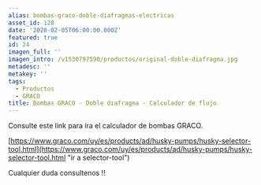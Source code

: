 ```yaml
---
alias: bombas-graco-doble-diafragmas-electricas
asset_id: 128
date: '2020-02-05T06:00:00.000Z'
featured: true
id: 24
imagen_full: ''
imagen_intro: /v1530797590/productos/original-doble-diafragma.jpg
metadesc: ''
metakey: ''
tags:
  - Productos
  - GRACO
title: Bombas GRACO - Doble diafragma - Calculador de flujo
---
```





Consulte este link para ira el calculador de bombas GRACO.

[https://www.graco.com/uy/es/products/ad/husky-pumps/husky-selector-tool.html](https://www.graco.com/uy/es/products/ad/husky-pumps/husky-selector-tool.html "ir a selector-tool")

Cualquier duda consultenos !!
